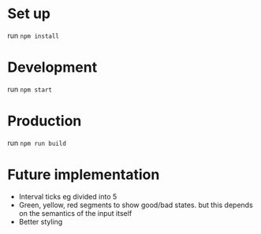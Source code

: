 # Set up

run `npm install`

# Development

run `npm start`

# Production

run `npm run build`

# Future implementation

* Interval ticks eg divided into 5 
* Green, yellow, red segments to show good/bad states. but this depends 
  on the semantics of the input itself
* Better styling